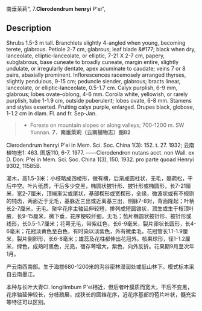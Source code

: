 南垂茉莉",
7.**Clerodendrum henryi** P'ei",

## Description
Shrubs 1.5-3 m tall. Branchlets slightly 4-angled when young, becoming terete, glabrous. Petiole 2-7 cm, glabrous; leaf blade &amp;#177; black when dry, lanceolate, elliptic-lanceolate, or elliptic, 7-21 X  2-7 cm, papery, subglabrous, base cuneate to broadly cuneate, margin entire, slightly undulate, or irregularly dentate, apex acuminate to caudate; veins 7 or 8 pairs, abaxially prominent. Inflorescences racemosely arranged thyrses, slightly pendulous, 9-15 cm; peduncle slender, glabrous; bracts linear, lanceolate, or elliptic-lanceolate, 0.5-1.7 cm. Calyx purplish, 6-9 mm, glabrous; lobes ovate-oblong, 4-6 mm. Corolla white, yellowish, or rarely purplish, tube 1-1.9 cm, outside puberulent; lobes ovate, 6-8 mm. Stamens and styles exserted. Fruiting calyx purple, enlarged. Drupes black, globose, 1-1.2 cm in diam. Fl. and fr. Sep-Jan.

> * Forests on mountain slopes or along valleys; 700-1200 m. SW Yunnan.
**7．南垂茉莉（云南植物志）图82**

Clerodendrum henryi P'ei in Mem. Sci. Soc. China 1(3): 152. t. 27. 1932; 云南植物志1: 463. 图版110, 6-7. 1977. ——Clerodendron nutans acct. non Wall. ex D. Don: P'ei in Mem. Sci. Soc. China 1(3), 150. 1932. pro parte quoad Henryi 9302, 11585B.

灌木，高1.5-3米；小枝略成四棱形，微有槽，后渐成圆柱状，无毛，髓疏松，干后中空。叶片纸质，干后多少变黑，椭圆状披针形、披针形或椭圆形，长7-21厘米，宽2-7厘米，顶端渐尖或尾状，基部楔形或宽楔形，全缘，微波状或有不规则的钝齿，两面近于无毛，基脉近三出或近离基三出，侧脉7-8对，背面隆起；叶柄长2-7厘米，无毛。聚伞花序主轴延伸较短，排列成短圆锥状，顶生或生于枝顶叶腋，长9-15厘米，微下垂，花序梗较纤细，无毛；苞片椭圆状披针形、披针形或线形，长0.5-1.7厘米；花萼无毛，带紫红色，长6-9毫米，裂片卵状长圆形，长4-6毫米；花冠淡黄色至白色，有时染以淡紫色，外有微柔毛，花冠管长1.1-1.9厘米，裂片倒卵形，长6-8毫米；雄蕊及花柱都伸出花冠外。核果球形，径1-1.2厘米，绿色，成熟时黑色，光亮，宿存萼增大，紫色，向外反折。花果期9月至次年1月。

产云南西南部。生于海拔680-1200米的沟谷密林湿润处或低山林下。模式标本采自云南墨江。

本种与长叶大青Cl. longilimbum P'ei相近，但后者叶膜质而宽大，干后不变黑，花序轴延伸较长，分枝疏展，成狭长的圆锥花序，近花序基部的苞片叶状，髓充实等特征可以区别。
